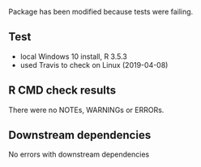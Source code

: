 Package has been modified because tests were failing.

## Test

* local Windows 10 install, R 3.5.3
* used Travis to check on Linux (2019-04-08)

## R CMD check results


There were no NOTEs, WARNINGs or ERRORs.

## Downstream dependencies

No errors with downstream dependencies
